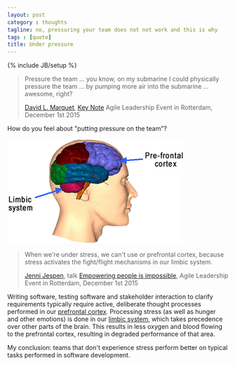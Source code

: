 ```yaml
---
layout: post
category : thoughts
tagline: no, pressuring your team does not not work and this is why
tags : [quote]
title: Under pressure
---
```

{% include JB/setup %}

> Pressure the team ... you know, on my submarine I could physically pressure the team ... by pumping more air into the submarine ... awesome, right? 
> 
> [David L. Marquet], [Key Note] Agile Leadership Event in Rotterdam, December 1st 2015

How do you feel about "putting pressure on the team"?

![ Our brain ](/assets/img/blog/limbic_system_and_prefrontal_cortex.png)

> When we're under stress, we can't use or prefrontal cortex, because stress activates the fight/flight mechanisms in our limbic system.
> 
> [Jenni Jespen], talk [Empowering people is impossible], Agile Leadership Event in Rotterdam, December 1st 2015

Writing software, testing software and stakeholder interaction to clarify requirements typically require active, deliberate thought processes performed in our [prefrontal cortex]. Processing stress (as well as hunger and other emotions) is done in our [limbic system], which takes precedence over other parts of the brain. This results in less oxygen and blood flowing to the prefrontal cortex, resulting in degraded performance of that area.

My conclusion: teams that don't experience stress perform better on typical tasks performed in software development.


  [limbic system]: https://en.wikipedia.org/wiki/Limbic_system
  [prefrontal cortex]: https://en.wikipedia.org/wiki/Thinking,_Fast_and_Slow
  [Jenni Jespen]: https://twitter.com/jenniindk
  [Empowering people is impossible]: http://www.agileconsortium.net/events/agile-leadership-event-with-david-marquet-1-dec-location-to-be-announced/  
  [Key Note]: http://www.agileconsortium.net/events/agile-leadership-event-with-david-marquet-1-dec-location-to-be-announced/
  [David L. Marquet]: https://twitter.com/ldavidmarquet